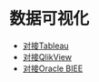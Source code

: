<!-- ex_nonav -->

# 数据可视化

* [对接Tableau](Tableau.md)
* [对接QlikView](QlikView.md)
* [对接Oracle BIEE](Oracle_BIEE.md)

